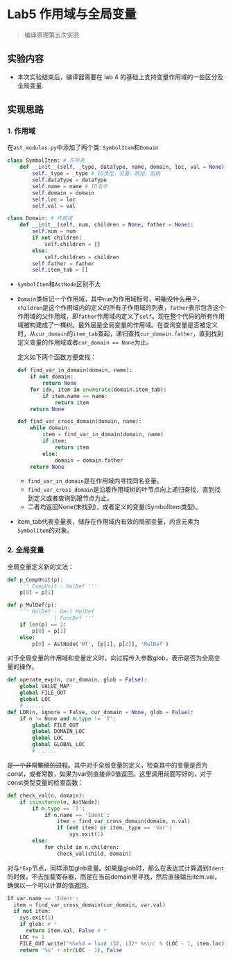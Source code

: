 # Lab5 作用域与全局变量

> 编译原理第五次实验

## 实验内容

- 本次实验结束后，编译器需要在 lab 4 的基础上支持变量作用域的一些区分及全局变量.

## 实现思路

### 1. 作用域

在`ast_modules.py`中添加了两个类: `SymbolItem`和`Domain`

```python
class SymbolItem: # 符号表
    def __init__(self, _type, dataType, name, domain, loc, val = None):
        self._type = _type # ID类型，变量，数组，函数
        self.dataType = dataType
        self.name = name # ID名字
        self.domain = domain
        self.loc = loc
        self.val = val

class Domain: # 作用域
    def __init__(self, num, children = None, father = None):
        self.num = num
        if not children:
            self.children = []
        else:
            self.children = children
        self.father = father
        self.item_tab = []
```

- `SymbolItem`和`AstNode`区别不大

- `Domain`类标记一个作用域，其中`num`为作用域标号，~~可能没什么用？~~，`children`是这个作用域内的定义的所有子作用域的列表，`father`表示包含这个作用域的父作用域，即`father`作用域内定义了`self`。现在整个代码的所有作用域被构建成了一棵树。最外层是全局变量的作用域。在查询变量是否被定义时，从`cur_domain`的`item_tab`查起，递归查找`cur_domain.father`，直到找到定义变量的作用域或者`cur_domain == None`为止。

  定义如下两个函数方便查找：

  ```python
  def find_var_in_domain(domain, name):
      if not domain:
          return None
      for idx, item in enumerate(domain.item_tab):
          if item.name == name:
              return item
      return None
  
  def find_var_cross_domain(domain, name):
      while domain:
          item = find_var_in_domain(domain, name)
          if item:
              return item
          else:
              domain = domain.father
      return None
  ```

  - `find_var_in_domain`是在作用域内寻找同名变量。
  - `find_var_cross_domain`是沿着作用域树的叶节点向上递归查找，直到找到定义或者查询到跟节点为止。
  - 二者均返回None(未找到)，或者定义的变量(SymbolItem类型)。

- item_tab代表变量表，储存在作用域内有效的局部变量，内含元素为`SymbolItem`的对象。

### 2. 全局变量

全局变量定义新的文法：

```python
def p_CompUnit(p):
    ''' CompUnit : MulDef '''
    p[0] = p[1]

def p_MulDef(p):
    ''' MulDef : Decl MulDef
               | FuncDef '''
    if len(p) == 2:
        p[0] = p[1]
    else:
        p[0] = AstNode('NT', [p[1], p[2]], 'MulDef')
```

对于全局变量的作用域和变量定义时，向过程传入参数glob，表示是否为全局变量的操作。

```python
def operate_exp(n, cur_domain, glob = False):
    global VALUE_MAP
    global FILE_OUT
    global LOC
    # ......
def LDR(n, ignore = False, cur_domain = None, glob = False):
    if n != None and n.type != 'T':
        global FILE_OUT
        global DOMAIN_LOC
        global LOC
        global GLOBAL_LOC
        # ......
```

~~是一个非常繁琐的过程~~。其中对于全局变量的定义，检查其中的变量是否为const，或者常数，如果为var则直接非0值返回。这里调用前面写好的，对于const类型变量的检查函数：

```python
def check_val(n, domain):
    if isinstance(n, AstNode):
        if n.type == 'T':
            if n.name == 'Ident':
                item = find_var_cross_domain(domain, n.val)
                if (not item) or item._type == 'Var':
                    sys.exit(1)
        else:
            for child in n.children:
                check_val(child, domain)
```

对与`*Exp`节点，同样添加glob变量。如果是glob时，那么在表达式计算遇到`Ident`的时候，不去加载寄存器，而是在当前domain里寻找，然后直接输出item.val，确保以一个可以计算的值返回。

```python
if var.name == 'Ident':
  item = find_var_cross_domain(cur_domain, var.val)
  if not item:
    sys.exit(1)
    if glob: # *
      return item.val, False # *
    LOC += 1
    FILE_OUT.write('%%x%d = load i32, i32* %s\n' % (LOC - 1, item.loc))
    return '%x' + str(LOC - 1), False
```
